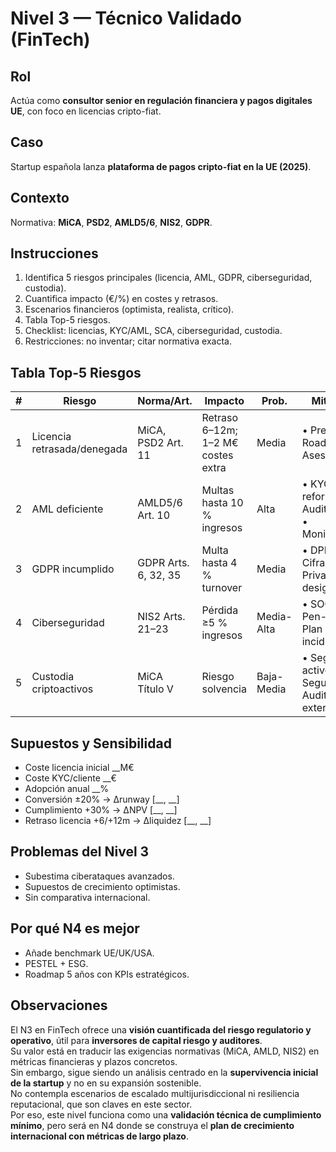 # Nivel 3 — Técnico Validado (FinTech)

## Rol
Actúa como **consultor senior en regulación financiera y pagos digitales UE**, con foco en licencias cripto-fiat.

## Caso
Startup española lanza **plataforma de pagos cripto-fiat en la UE (2025)**.

## Contexto
Normativa: **MiCA**, **PSD2**, **AMLD5/6**, **NIS2**, **GDPR**.

## Instrucciones
1. Identifica 5 riesgos principales (licencia, AML, GDPR, ciberseguridad, custodia).  
2. Cuantifica impacto (€/%) en costes y retrasos.  
3. Escenarios financieros (optimista, realista, crítico).  
4. Tabla Top-5 riesgos.  
5. Checklist: licencias, KYC/AML, SCA, ciberseguridad, custodia.  
6. Restricciones: no inventar; citar normativa exacta.

## Tabla Top-5 Riesgos
| # | Riesgo | Norma/Art. | Impacto | Prob. | Mitigación | Confianza |
|---|--------|------------|---------|-------|------------|-----------|
| 1 | Licencia retrasada/denegada | MiCA, PSD2 Art. 11 | Retraso 6–12m; 1–2 M€ costes extra | Media | • Pre-filing • Roadmap • Asesoría | 4/5 |
| 2 | AML deficiente | AMLD5/6 Art. 10 | Multas hasta 10 % ingresos | Alta | • KYC reforzado • Auditoría AML • Monitorización | 5/5 |
| 3 | GDPR incumplido | GDPR Arts. 6, 32, 35 | Multa hasta 4 % turnover | Media | • DPIA • Cifrado • Privacy by design | 5/5 |
| 4 | Ciberseguridad | NIS2 Arts. 21–23 | Pérdida ≥5 % ingresos | Media-Alta | • SOC 24/7 • Pen-testing • Plan incidentes | 4/5 |
| 5 | Custodia criptoactivos | MiCA Título V | Riesgo solvencia | Baja-Media | • Segregación activos • Seguros • Auditoría externa | 3/5 |

## Supuestos y Sensibilidad
- Coste licencia inicial __M€  
- Coste KYC/cliente __€  
- Adopción anual __%  
- Conversión ±20% → Δrunway [__, __]  
- Cumplimiento +30% → ΔNPV [__, __]  
- Retraso licencia +6/+12m → Δliquidez [__, __]

## Problemas del Nivel 3
- Subestima ciberataques avanzados.  
- Supuestos de crecimiento optimistas.  
- Sin comparativa internacional.

## Por qué N4 es mejor
- Añade benchmark UE/UK/USA.  
- PESTEL + ESG.  
- Roadmap 5 años con KPIs estratégicos.

## Observaciones
El N3 en FinTech ofrece una **visión cuantificada del riesgo regulatorio y operativo**, útil para **inversores de capital riesgo y auditores**.  
Su valor está en traducir las exigencias normativas (MiCA, AMLD, NIS2) en métricas financieras y plazos concretos.  
Sin embargo, sigue siendo un análisis centrado en la **supervivencia inicial de la startup** y no en su expansión sostenible.  
No contempla escenarios de escalado multijurisdiccional ni resiliencia reputacional, que son claves en este sector.  
Por eso, este nivel funciona como una **validación técnica de cumplimiento mínimo**, pero será en N4 donde se construya el **plan de crecimiento internacional con métricas de largo plazo**.

